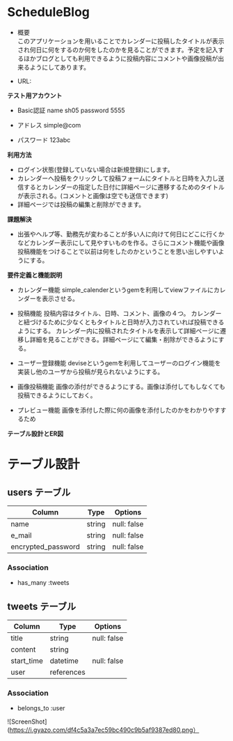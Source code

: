  # ScheduleBlog

- 概要  
このアプリケーションを用いることでカレンダーに投稿したタイトルが表示され何日に何をするのか何をしたのかを見ることができます。予定を記入するほかブログとしても利用できるように投稿内容にコメントや画像投稿が出来るようにしてあります。

- URL:

 **テスト用アカウント**
- Basic認証
  name sh05
  password 5555

- アドレス  simple@com
- パスワード  123abc

 **利用方法**
- ログイン状態(登録していない場合は新規登録)にします。
- カレンダーへ投稿をクリックして投稿フォームにタイトルと日時を入力し送信するとカレンダーの指定した日付に詳細ページに遷移するためのタイトルが表示される。(コメントと画像は空でも送信できます)
- 詳細ページでは投稿の編集と削除ができます。

 **課題解決**
- 出張やヘルプ等、勤務先が変わることが多い人に向けて何日にどこに行くかなどカレンダー表示にして見やすいものを作る。さらにコメント機能や画像投稿機能をつけることで以前は何をしたのかということを思い出しやすいようにする。

 **要件定義と機能説明**
- カレンダー機能  simple_calenderというgemを利用してviewファイルにカレンダーを表示させる。

- 投稿機能
  投稿内容はタイトル、日時、コメント、画像の４つ。
  カレンダーと紐づけるために少なくともタイトルと日時が入力されていれば投稿できるようにする。
  カレンダー内に投稿されたタイトルを表示して詳細ページに遷移し詳細を見ることができる。詳細ページにて編集・削除ができるようにする。

- ユーザー登録機能
  deviseというgemを利用してユーザーのログイン機能を実装し他のユーザから投稿が見られないようにする。

- 画像投稿機能
  画像の添付ができるようにする。画像は添付してもしなくても投稿できるようにしておく。
  
- プレビュー機能
  画像を添付した際に何の画像を添付したのかをわかりやすするため


 **テーブル設計とER図**



# テーブル設計

 

## users テーブル

| Column             | Type   | Options     |
| ------------------ | ------ | ----------- |
| name               | string | null: false |
| e_mail             | string | null: false |
| encrypted_password | string | null: false |

### Association

- has_many :tweets

## tweets テーブル

| Column             | Type       | Options     |
| ------------------ | ---------- | ----------- |
| title              | string     | null: false |
| content            | string     |             |
| start_time         | datetime   | null: false |
| user               | references |             |

### Association

- belongs_to :user


 
![ScreenShot](https://i.gyazo.com/df4c5a3a7ec59bc490c9b5af9387ed80.png）